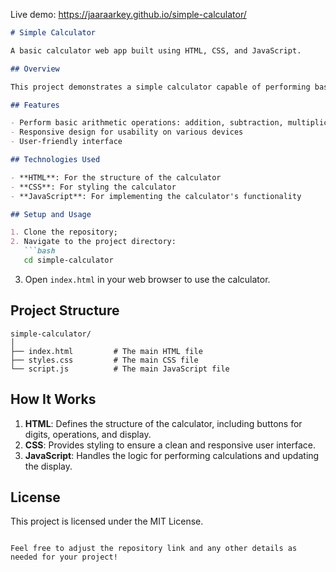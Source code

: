 Live demo:  https://jaaraarkey.github.io/simple-calculator/

```markdown
# Simple Calculator

A basic calculator web app built using HTML, CSS, and JavaScript.

## Overview

This project demonstrates a simple calculator capable of performing basic arithmetic operations such as addition, subtraction, multiplication, and division.

## Features

- Perform basic arithmetic operations: addition, subtraction, multiplication, and division
- Responsive design for usability on various devices
- User-friendly interface

## Technologies Used

- **HTML**: For the structure of the calculator
- **CSS**: For styling the calculator
- **JavaScript**: For implementing the calculator's functionality

## Setup and Usage

1. Clone the repository;
2. Navigate to the project directory:
   ```bash
   cd simple-calculator
   ```
3. Open `index.html` in your web browser to use the calculator.

## Project Structure

```
simple-calculator/
│
├── index.html         # The main HTML file
├── styles.css         # The main CSS file
└── script.js          # The main JavaScript file
```

## How It Works

1. **HTML**: Defines the structure of the calculator, including buttons for digits, operations, and display.
2. **CSS**: Provides styling to ensure a clean and responsive user interface.
3. **JavaScript**: Handles the logic for performing calculations and updating the display.

## License

This project is licensed under the MIT License.

```

Feel free to adjust the repository link and any other details as needed for your project!
